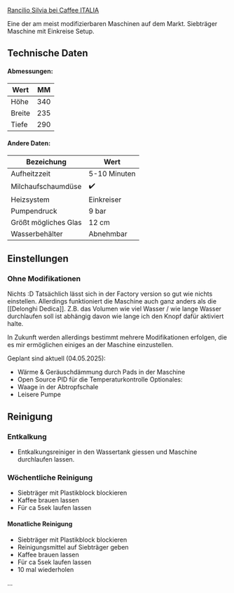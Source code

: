 [Rancilio Silvia bei Caffee ITALIA](https://www.coffeeitalia.de/rancilio-silvia-v6-e-2020-latest-edition/?srsltid=AfmBOorxcuhtd3my4MiNG2YMiX9nFtsXoUr3ub8WWXuOT1hgBZj3dQRe)

Eine der am meist modifizierbaren Maschinen auf dem Markt.
Siebträger Maschine mit Einkreise Setup. 


## Technische Daten

#### Abmessungen:

| Wert   | MM  |
| ------ | --- |
| Höhe   | 340 |
| Breite | 235 |
| Tiefe  | 290 |
#### Andere Daten:

| Bezeichung           | Wert         |
| -------------------- | ------------ |
| Aufheitzzeit         | 5-10 Minuten |
| Milchaufschaumdüse   | ✔️           |
| Heizsystem           | Einkreiser   |
| Pumpendruck          | 9 bar        |
| Größt mögliches Glas | 12 cm        |
| Wasserbehälter       | Abnehmbar    |


## Einstellungen
### Ohne Modifikationen
Nichts :D Tatsächlich lässt sich in der Factory version so gut wie nichts einstellen. Allerdings funktioniert die Maschine auch ganz anders als die [[Delonghi Dedica]]. Z.B. das Volumen wie viel Wasser / wie lange Wasser durchlaufen soll ist abhängig davon wie lange ich den Knopf dafür aktiviert halte. 

In Zukunft werden allerdings bestimmt mehrere Modifikationen erfolgen, die es mir ermöglichen einiges an der Maschine einzustellen. 

Geplant sind aktuell (04.05.2025):
- Wärme & Geräuschdämmung durch Pads in der Maschine
- Open Source PID für die Temperaturkontrolle
Optionales:
- Waage in der Abtropfschale
- Leisere Pumpe 

## Reinigung

### Entkalkung
- Entkalkungsreiniger in den Wassertank giessen und Maschine durchlaufen lassen.
### Wöchentliche Reinigung
- Siebträger mit Plastikblock blockieren
- Kaffee brauen lassen
- Für ca 5sek laufen lassen 
#### Monatliche Reinigung
- Siebträger mit Plastikblock blockieren
- Reinigungsmittel auf Siebträger geben
- Kaffee brauen lassen
- Für ca 5sek laufen lassen 
- 10 mal wiederholen

...